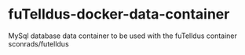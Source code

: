 # fuTelldus-docker-data-container
MySql database data container to be used with the fuTelldus container sconrads/futelldus
